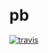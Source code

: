 # pb 

[![travis](https://api.travis-ci.org/Lead-SCM/pb.svg?branch=master)](https://travis-ci.org/Lead-SCM/pb)
